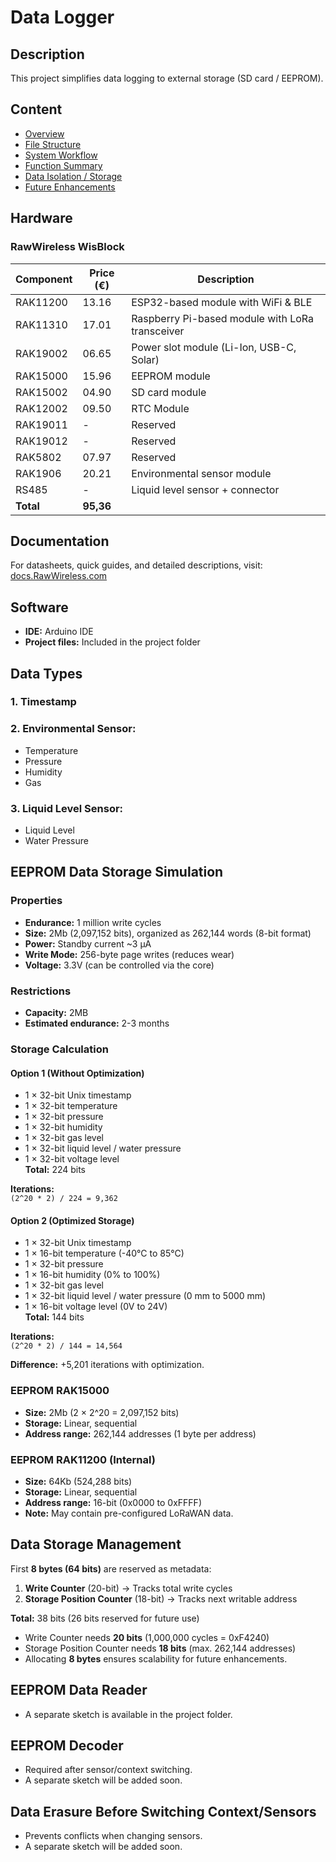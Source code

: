 # Data Logger

## Description

This project simplifies data logging to external storage (SD card / EEPROM).


## Content

- [Overview](#hardware)
- [File Structure](#2-file-structure)
- [System Workflow](#3-system-workflow)
- [Function Summary](#4-functions-summary)
- [Data Isolation / Storage](#5-isolation-of-counter-and-storage-data)
- [Future Enhancements](#6-future-enhancements)

## Hardware

### RawWireless WisBlock

| Component  | Price (€) | Description                                  |
|------------|-----------|----------------------------------------------|
| RAK11200   | 13.16     | ESP32-based module with WiFi & BLE           |
| RAK11310   | 17.01     | Raspberry Pi-based module with LoRa transceiver |
| RAK19002   | 06.65     | Power slot module (Li-Ion, USB-C, Solar)     |
| RAK15000   | 15.96     | EEPROM module                               |
| RAK15002   | 04.90     | SD card module                              |
| RAK12002   | 09.50     | RTC Module                                  |
| RAK19011   | -         | Reserved                                    |
| RAK19012   | -         | Reserved                                    |
| RAK5802    | 07.97     | Reserved                                    |
| RAK1906    | 20.21     | Environmental sensor module                 |
| RS485      | -         | Liquid level sensor + connector             |
| **Total**  | **95,36** |                                              |

## Documentation

For datasheets, quick guides, and detailed descriptions, visit:  
[docs.RawWireless.com](https://docs.RawWireless.com)

## Software

- **IDE:** Arduino IDE  
- **Project files:** Included in the project folder  

## Data Types

### 1. Timestamp  
### 2. Environmental Sensor:
   - Temperature
   - Pressure
   - Humidity
   - Gas
### 3. Liquid Level Sensor:
   - Liquid Level
   - Water Pressure

## EEPROM Data Storage Simulation

### Properties

- **Endurance:** 1 million write cycles
- **Size:** 2Mb (2,097,152 bits), organized as 262,144 words (8-bit format)
- **Power:** Standby current ~3 µA  
- **Write Mode:** 256-byte page writes (reduces wear)
- **Voltage:** 3.3V (can be controlled via the core)

### Restrictions

- **Capacity:** 2MB
- **Estimated endurance:** 2-3 months

### Storage Calculation

#### Option 1 (Without Optimization)

- 1 × 32-bit Unix timestamp
- 1 × 32-bit temperature
- 1 × 32-bit pressure
- 1 × 32-bit humidity
- 1 × 32-bit gas level
- 1 × 32-bit liquid level / water pressure
- 1 × 32-bit voltage level  
**Total:** 224 bits  

**Iterations:**  
`(2^20 * 2) / 224 = 9,362`

#### Option 2 (Optimized Storage)

- 1 × 32-bit Unix timestamp
- 1 × 16-bit temperature (-40°C to 85°C)
- 1 × 32-bit pressure
- 1 × 16-bit humidity (0% to 100%)
- 1 × 32-bit gas level
- 1 × 32-bit liquid level / water pressure (0 mm to 5000 mm)
- 1 × 16-bit voltage level (0V to 24V)  
**Total:** 144 bits  

**Iterations:**  
`(2^20 * 2) / 144 = 14,564`

**Difference:** +5,201 iterations with optimization.

### EEPROM RAK15000

- **Size:** 2Mb (2 × 2^20 = 2,097,152 bits)  
- **Storage:** Linear, sequential  
- **Address range:** 262,144 addresses (1 byte per address)

### EEPROM RAK11200 (Internal)

- **Size:** 64Kb (524,288 bits)  
- **Storage:** Linear, sequential  
- **Address range:** 16-bit (0x0000 to 0xFFFF)  
- **Note:** May contain pre-configured LoRaWAN data.

## Data Storage Management

First **8 bytes (64 bits)** are reserved as metadata:

1. **Write Counter** (20-bit) → Tracks total write cycles  
2. **Storage Position Counter** (18-bit) → Tracks next writable address  

**Total:** 38 bits (26 bits reserved for future use)

- Write Counter needs **20 bits** (1,000,000 cycles = 0xF4240)  
- Storage Position Counter needs **18 bits** (max. 262,144 addresses)  
- Allocating **8 bytes** ensures scalability for future enhancements.

## EEPROM Data Reader

- A separate sketch is available in the project folder.

## EEPROM Decoder

- Required after sensor/context switching.
- A separate sketch will be added soon.

## Data Erasure Before Switching Context/Sensors

- Prevents conflicts when changing sensors.
- A separate sketch will be added soon.
